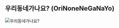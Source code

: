 ## 우리동네가나요? (OriNoneNeGaNaYo)

![우리동네가나요?](https://user-images.githubusercontent.com/73998876/221974392-96758e28-ddc5-4b61-bdd0-5233a0e6f08f.png)
